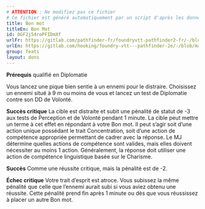 ```yaml
---
# ATTENTION : Ne modifiez pas ce fichier
# Ce fichier est généré automatiquement par un script d'après les données du module Foundry VTT officiel et de sa traduction
title: Bon mot
titleEn: Bon Mot
id: 0GF2j54roPFIDmXf
urlFr: https://gitlab.com/pathfinder-fr/foundryvtt-pathfinder2-fr/-/blob/master/data/feats/0GF2j54roPFIDmXf.htm
urlEn: https://gitlab.com/hooking/foundry-vtt---pathfinder-2e/-/blob/master/packs/data/feats.db/bon-mot.json
group: feats
layout: dons
---
```

**Prérequis** qualifié en Diplomatie

Vous lancez une pique bien sentie à un ennemi pour le distraire. Choisissez un ennemi situé à 9 m ou moins de vous et lancez un test de Diplomatie contre son DD de Volonté.

**Succès critique** La cible est distraite et subit une pénalité de statut de -3 aux tests de Perception et de Volonté pendant 1 minute. La cible peut mettre un terme à cet effet en répondant à votre Bon mot. Il peut s’agir soit d’une action unique possédant le trait Concentration, soit d’une action de compétence appropriée permettant de cadrer avec la réponse. Le MJ détermine quelles actions de compétence sont valides, mais elles doivent nécessiter au moins 1 action. Généralement, la réponse doit utiliser une action de compétence linguistique basée sur le Charisme.

**Succès** Comme une réussite critique, mais la pénalité est de -2.

**Échec critique** Votre trait d’esprit est atroce. Vous subissez la même pénalité que celle que l’ennemi aurait subi si vous aviez obtenu une réussite. Cette pénalité prend fin après 1 minute ou dès que vous réussissez à placer un autre Bon mot.


